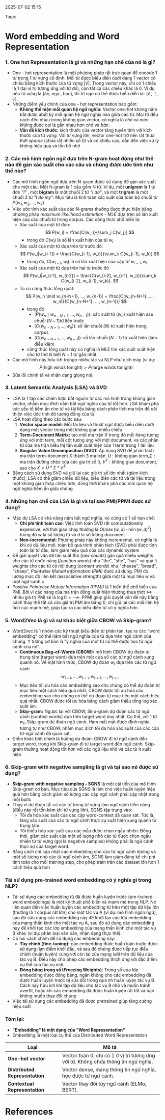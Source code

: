 2025-07-02 15:15


Tags:

# Word embedding and Word Representation

### 1. One hot Representation là gì và những hạn chế của nó là gì?
-  One - hot representation là một phương pháp rất trực quan để encode 1 từ trong 1 từ vựng cố định. Mỗi từ được biểu diễn dưới dạng 1 vector có chiều bằng kích thước của từ vựng $|V|$. Trong vector này, chỉ có 1 chiều là 1 (tại vị trí tương ứng với từ đó), còn tất cả các chiều khác là 0. Ví dụ nếu từ vựng là (ăn, ngủ , học), thì từ *ngủ* có thể được biểu diễn là: `[0, 1, 0]`.
-  Những điểm yếu chính của one - hot representation bao gồm: 
	-  **Không thể hiện mối quan hệ ngữ nghĩa:** Vector one-hot không năm bắt được abất kỳ mối quan hệ ngữ nghĩa nào giữa các từ. Mọi từ đều cách đều nhau trong không gian vector, có nghĩa là *chó* và *mèo* không được coi là gần nhau hơn *chó* và *bàn*.
	- **Vấn đề kích thước:** kích thước của vector tăng tuyến tính với kích thước của từ vựng. Với từ vựng lớn, vector one-hot trở nên rất thưa thớt *sparse* (chứa rất nhiều số 0) và có chiều cao, dẫn đến việc xử lý không hiệu quả và tốn bộ nhớ 
### 2. Các mô hình ngôn ngữ dựa trên N-gram hoạt động như thế nào để gán xác suất cho các câu và chúng được ước tính như thế nào?
-  Các mô hình ngôn ngữ dựa trên N-gram được sử dụng để gán xác suất cho một câu. Một N-gram là 1 câu gồm N từ. Ví dụ, một **unigram** là 1 từ đơn *"I"* , một **bigram** là một chuỗi 2 từ *"I do"*, và một **trigram** là một chuỗi 3 từ *"I do my"*. Mục tiêu là tính toán xác suất của toàn bộ chuỗi từ $P(w_1, w_2, \dots, w_k)$
-  Việc ước tính xác suất của các N-grams thường được thực hiện bằng phương pháp *maximum likelihood estimation - MLE* dựa trên số lần xuất hiện của các chuỗi từ trong corpus. Các công thức phổ biến là: 
	- Xác suất của một từ đơn: $$ P(w_i) = \frac{C(w_i)}{\sum_j C(w_j)} $$
		- trong đó $C(w_i)$ là số lần xuất hiện của từ $w_i$
	- Xác suất của một từ dựa trên từ trước đó: $$ P(w_i|w_{i-1}) = \frac{C(w_{i-1}, w_i)}{\sum_k C(w_{i-1}, w_k)} $$
		- trong đó, $C(w_{i-1}, w_i)$ là số lần xuất hiện của cặp từ $w_{i-1}, w_i$
	- Xác suất của một từ dựa trên hai từ trước đó $$ P(w_i|w_{i-1}, w_{i-2}) = \frac{C(w_{i-2}, w_{i-1}, w_i)}{\sum_k C(w_{i-2}, w_{i-1}, w_k)}. $$
	- Ta có công thức tỗng quát: $$
P(w_n \mid w_{n-N+1}, ..., w_{n-1}) = \frac{C(w_{n-N+1}, ..., w_n)}{C(w_{n-N+1}, ..., w_{n-1})}
$$
		- trong đó 
			- $( P(w_n \mid w_{n-N+1}, ..., w_{n-1}))$: xác suất từ $( w_n )$ xuất hiện sau chuỗi $( N-1 )$từ liền trước
			- $( C(w_{n-N+1}, ..., w_n) )$: số lần chuỗi $( N )$ từ xuất hiện trong corpus
			- $( C(w_{n-N+1}, ..., w_{n-1}) )$: số lần chuỗi $( N-1 )$ từ xuất hiện (làm điều kiện)
		- công thức tổng quát này có nghĩa là MLE tìm xác suất xuất hiện cho từ thứ $N$ biết $N-1$ từ gần nhất.
- Các mô hình này hữu ích trongn nhiều tác vụ NLP như dịch máy (ví dụ: $$P(\text{high winds tonight}) > P(\text{large winds tonight})$$
- Sửa lỗi chính tả và nhận dạng giọng nói.
### 3. Latent Semantic Analysis (LSA) và SVD 
- LSA  là 1 tập các chiến lược bắt nguồn từ các mô hình trong không gian vector, nhằm mục đích nắm bắt ngữ nghĩa của từ tốt hơn. LSA khám phá các yếu tố tiềm ẩn cho từ và tài liệu bằng cách phân tích ma trận để cải thiện việc ước tính độ tương đồng của từ  
- LSA hoạt động theo các bước sau: 
	1. **Vector space model:** Mỗi tài liệu và thuật ngữ được biểu diễn dưới dạng một vector trong một không gian nhiều chiều 
	2. **Term-Document Matrix:** tạo một ma trận $X$ trong đó mỗi hàng tương ứng với một term, mỗi cột tương ứng với một document, và các phần tử của ma trận biểu thị tần suất xuất hiện của 1 term trong 1 tài liệu
	3. **Singular Value Decomposition (SVD):** Áp dụng SVD để phân tách ma trận term-document $X$ thành 3 ma trận: $U : \text{không gian term}$,$\Sigma : \text{ma trận đường chéo của các gía trị số ít}$, $V^T : \text{không gian document}$, sao cho $X = U*\Sigma*V^T$
- Bằng cách sử dụng SVD và giữ lại các giá trị số lớn nhất (giảm kích thước), LSA có thể giảm chiều dữ liệu, biểu diễn các từ và tài liệu trong một không gian thấp chiều hơn, đồng thời khám phá các mối quan hệ ngữ nghĩa tiềm ẩn giữa chúng 
### 4. Những hạn chế của LSA là gì và tại sao PMI/PPMI  được sử dụng? 
- Mặc dù LSA có khả năng nắm bắt ngữ nghĩa, nó cũng có 1 số hạn chế:
	- **Chi phí tính toán cao**: Việc tính toán SVD rất computationally expensive, với thời gian chạy thường là $O(\max(w, d) \cdot \min(w,d)^2)$, trong đó $w$ là số lượng từ và $d$ là số lượng document
	- **Non-incremental:** Phương pháp này không incremental, có nghĩa là khi có dữ liệu mới, toàn bộ quá trình phân tách (SVD) phải được tính toán lại từ đầu, làm giảm hiệu quả của các dynamic system
- Để giải quyết vấn đề tần suất thô (*raw counts*) gán quá nhiều weights cho các từ chức năng (*function words*) như "the", "she", "has" và quá ít weights cho các từ có nội dung (*content words*) như "cheese", "bread", "sheep", *Pointwise Mutual Information (PMI)* được sử dụng. PMI đo lường mức độ liên kết (associative strength) giữa một từ mục tiêu $w$ và một ngữ cảnh $c$.
- *Positive Pointwise Mutual Information (PPMI)* là 1 biến thể phổ biến của PMI. Bởi vì các hàng của ma trận đồng xuất hiện thường thưa thớt <=> nhiều giá trị PMI sẽ là $\log 0 = -\infty$. PPMI giúp giải quyết vấn đề này bằng cách thay thế tất  cả các giá trị PMI âm bằng 0, chỉ giữ lại các mối liên hệ tích cực mạnh mẽ, giúp tạo ra các biểu diễn từ có ý nghĩa hơn 
### 5. Word2Vec là gì và sự khác biệt giữa CBOW và Skip-gram?
- Word2vec là 1 nhóm các kỹ thuật biểu diễn từ phân tán, tạo ra các "word embedding" có thể nắm bắt ngữ nghĩa của từ dựa trên ngữ cảnh của chúng. Ý tưởng cơ bản là "ý nghĩa của một từ có thể được học từ ngữ cảnh của nó".
	- **Continuous Bag-of-Words (CBOW):** mô hình CBOW dự đoán từ trung tâm (target word) dựa trên một cửa sổ các từ ngữ cảnh xung quanh nó. Về mặt hình thức, CBOW dự đoán $w_t$ dựa trên các từ ngữ cảnh $$w_{t-l}, \ldots, w_{t-1}, w_{t+1}, \ldots, w_{t+l}$$
	- Mục tiêu tối ưu hóa các embedding sao cho chúng có thể dự đoán từ mục tiêu một cách hiệu quả nhất. CBOW được tối ưu hóa các embedding sao cho chúng có thể dự đoán từ mục tiêu một cách hiệu quả nhất. CBOW được tối ưu hóa bằng cách giảm thiểu tổng log xác suất âm.
	- **Skip-gram:** Ngược lại với CBOW, Skip-gram dự đoán các từ ngữ cảnh (context words) dựa trên target word duy nhất. Cụ thể, với 1 từ $w_t$, Skip-gram dự đoán ngữ cảnh. Hàm mất mát được định nghĩa tương tự như CBOW, nhằm mục đích tối đa hóa xác suất của các cặp từ-ngữ cảnh đã quan sát. 
- Điểm khác biệt chính là hướng dự đoán: CBOW đi từ ngữ cảnh đến target word, trong khi Skip-gram đi từ target word đến ngữ cảnh. Skip-gram thường hoạt động tốt hơn với các ngữ liệu nhỏ và các từ ít xuất hiện. 
### 6. Skip-gram with negative sampling là gì và tại sao nó được sử dụng?
- **Skip-gram with negative sampling - SGNS** là một cải tiến của mô hình Skip-gram cơ bản. Mục tiêu của SGNS là làm cho việc huấn luyện hiệu quả hơn bằng cách giảm số lượng các cặp ngữ cảnh phải cập nhật trong mỗi bước 
- Thay vì dự đoán tất cả các từ trong từ vựng làm ngữ cảnh tiềm năng (điều này rất tốn kém khi từ vựng lớn), SGNS tập trung vào:
	- Tối đa hóa xác suất của các cặp word-context đã quan sát: Tức là, tăng xác suất của các từ ngữ cảnh thực sự xuất hiện xung quanh từ trung tâm.
	- Tối thiểu hóa xác suất của các mẫu được chọn ngẫu nhiên: Đồng thời, giảm xác suất của một số lượng nhỏ các từ được chọn ngẫu nhiên từ từ vựng (gọi là negative samples) không phải là ngữ cảnh thực sự của target word.
- Bằng cách chỉ cập nhật các embedding cho các từ ngữ cảnh dương và một số lượng nhỏ các từ ngữ cảnh âm, SGNS làm giảm đáng kể chi phí tính toán cho mỗi training step, cho phép train trên các dataset lớn hơn 1 cách hiệu quả hơn
### Tái sử dụng pre-trained word embedding có ý nghĩa gì trong NLP?
- Tái sử dụng các embedding từ đã được huấn luyện trước (pre-trained  word embeddings) là một kỹ thuật phổ biến và mạnh mẽ trong NLP. Nó liên quan đến việc huấn luyện các embedding từ trên một tập dữ liệu lớn (thường là 1 corpus rất lớn) cho một tác vụ A (ví dụ: mô hình ngôn ngữ), sau đó sửu dụng các embedding này để khởi tạo các lớp embedding của mạng thần kinh cho một tác vụ A, sau đó sử dụng các embedding này để khởi tạo các lớp embedding của mạng thần kinh cho một tác vụ B khác (ví dụ: phân loại văn bản, nhận dạng thực thể). 
- Có hai cách chính để sử dụng các embedding này:
	- **Tùy chỉnh (fine-tuning):** các embedding được huấn luận trước được sử dụng làm điểm khởi đầu, và sau đó chúng được tiếp tục điều chỉnh (huấn luyện) cùng với còn lại của mạng lưới trên dữ liệu của tác vụ B. Điều này cho phép các embedding thích ứng với đặc điểm cụ thể của tác vụ mới.
	- **Đóng băng trọng số (Freezing Weights)**: Trọng số của lớp embedding được đóng băng, ngăn không cho các embedding đã được huấn luyện trước bị sửa đổi trong quá nh huấn luyện tác vụ B. Cách này hữu ích khi tập dữ liệu cho tác vụ B nhỏ và muốn tránh overfit, hoặc khi các embedding đã được huấn luyện rất tốt và bạn không muốn thay đổi chúng
- Việc tái sử dụng các embedding đã được pretrained giúp tăng cường hiệu suất 
### Tóm lại:

* **"Embedding" là một dạng của "Word Representation"**
* Embedding là một loại cụ thể của Distributed Word Representation

| Loại                           | Mô tả                                                                              |
| ------------------------------ | ---------------------------------------------------------------------------------- |
| **One-hot vector**             | Vector toàn 0, chỉ có 1 ở vị trí tương ứng với từ. Không chứa thông tin ngữ nghĩa. |
| **Distributed Representation** | Vector dense, mang thông tin ngữ nghĩa, học được từ ngữ cảnh.                      |
| **Contextual Representation**  | Vector thay đổi tùy ngữ cảnh (ELMo, BERT).                                         |


# References
